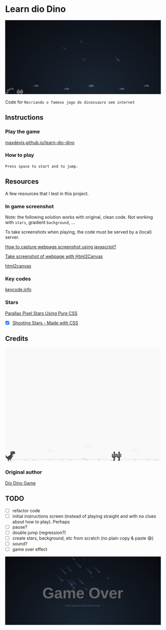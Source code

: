 # Learn dio Dino

![screenshot](./img/play.png?raw=true "playing screenshot")

Code for `Recriando o famoso jogo do dinossauro sem internet`

## Instructions

### Play the game

[maxdevjs.github.io/learn-dio-dino](https://maxdevjs.github.io/learn-dio-dino/)

### How to play

`Press space to start and to jump.`

## Resources

A few resources that I test in this project.

### In game screenshot

Note: the following solution works with original, clean code. Not working with `stars`, gradient `background`, ...

To take screenshots when playing, the code must be served by a (local) server.

[How to capture webpage screenshot using javascript?](https://w3lessons.info/how-to-capture-webpage-screenshot-using-javascript/)

[Take screenshot of webpage with Html2Canvas](https://makitweb.com/take-screenshot-of-webpage-with-html2canvas/)

[html2canvas](https://github.com/niklasvh/html2canvas)

### Key codes

[keycode.info](http://keycode.info/)

### Stars

[Parallax Pixel Stars Using Pure CSS](https://codemyui.com/parallax-pixel-stars-using-pure-css/)

- [x] [Shooting Stars - Made with CSS ](https://codecampanion.blogspot.com/2018/12/shooting-stars-made-with-css.html)

## Credits

![screenshot](./img/example.png?raw=true "screenshot")

### Original author

[Dio Dino Game](https://github.com/celso-henrique/dio-dino-game)

## TODO

- [ ] refactor code
- [ ] initial instructions screen (instead of playing straight and with no clues about how to play). Perhaps
- [ ] pause?
- [ ] double jump (regression?)
- [ ] create stars, background, etc from scratch (no plain copy & paste 😄)
- [ ] sound?
- [ ] game over effect

![screenshot](./img/game-over.png?raw=true "playing screenshot")
